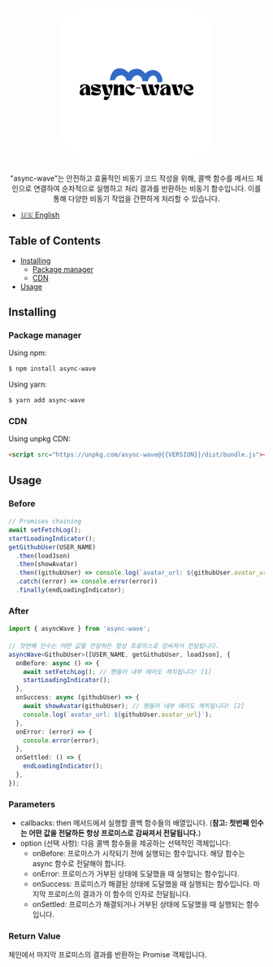 <h1 align="center">
   <b>
      <img src="assets/async-wave.png" alt="async-wave logo" style="height: 300px; width:300px; border-radius: 50px;"/><br>
   </b>
</h1>

<p align="center">"async-wave"는 안전하고 효율적인 비동기 코드 작성을 위해, 콜백 함수를 메서드 체인으로 연결하여 순차적으로 실행하고 처리 결과를 반환하는 비동기 함수입니다. 이를 통해 다양한 비동기 작업을 간편하게 처리할 수 있습니다.</p>

- [🇺🇸 English](./README-US.md)

## Table of Contents

- [Installing](#installing)
  - [Package manager](#package-manager)
  - [CDN](#cdn)
- [Usage](#Usage)

## Installing

### Package manager

Using npm:

```bash
$ npm install async-wave
```

Using yarn:

```bash
$ yarn add async-wave
```

### CDN

Using unpkg CDN:

```html
<script src="https://unpkg.com/async-wave@{{VERSION}}/dist/bundle.js"></script>
```

## Usage

### Before

```ts
// Promises chaining
await setFetchLog();
startLoadingIndicator();
getGithubUser(USER_NAME)
  .then(loadJson)
  .then(showAvatar)
  .then((githubUser) => console.log(`avatar_url: ${githubUser.avatar_url}`))
  .catch((error) => console.error(error))
  .finally(endLoadingIndicator);
```

### After

```typescript
import { asyncWave } from 'async-wave';

// 첫번째 인수는 어떤 값을 전달하든 항상 프로미스로 감싸져서 전달됩니다.
asyncWave<GithubUser>([USER_NAME, getGithubUser, loadJson], {
  onBefore: async () => {
    await setFetchLog(); // 핸들러 내부 에러도 캐치됩니다! [1]
    startLoadingIndicator();
  },
  onSuccess: async (githubUser) => {
    await showAvatar(githubUser); // 핸들러 내부 에러도 캐치됩니다! [2]
    console.log(`avatar_url: ${githubUser.avatar_url}`);
  },
  onError: (error) => {
    console.error(error);
  },
  onSettled: () => {
    endLoadingIndicator();
  },
});
```

### Parameters

- callbacks: then 메서드에서 실행할 콜백 함수들의 배열입니다. (**참고: 첫번째 인수는 어떤 값을 전달하든 항상 프로미스로 감싸져서 전달됩니다.**)
- option (선택 사항): 다음 콜백 함수들을 제공하는 선택적인 객체입니다:
  - onBefore: 프로미스가 시작되기 전에 실행되는 함수입니다. 해당 함수는 async 함수로 전달해야 합니다.
  - onError: 프로미스가 거부된 상태에 도달했을 때 실행되는 함수입니다.
  - onSuccess: 프로미스가 해결된 상태에 도달했을 때 실행되는 함수입니다. 마지막 프로미스의 결과가 이 함수의 인자로 전달됩니다.
  - onSettled: 프로미스가 해결되거나 거부된 상태에 도달했을 때 실행되는 함수입니다.

### Return Value

체인에서 마지막 프로미스의 결과를 반환하는 Promise 객체입니다.
